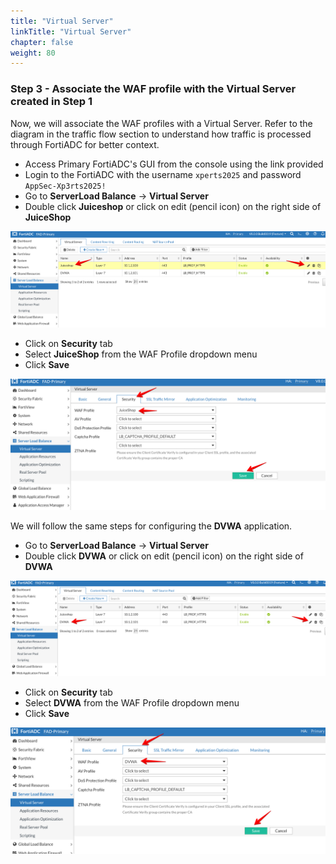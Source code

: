 ```yaml
---
title: "Virtual Server"
linkTitle: "Virtual Server"
chapter: false
weight: 80
---
```


### Step 3 - Associate the WAF profile with the Virtual Server created in Step 1

Now, we will associate the WAF profiles with a Virtual Server. Refer to the diagram in the traffic flow section to understand how traffic is processed through FortiADC for better context.

* Access Primary FortiADC's GUI from the console using the link provided
* Login to the FortiADC with the username ```xperts2025``` and password ```AppSec-Xp3rts2025!```
* Go to **ServerLoad Balance** → **Virtual Server**
* Double click **Juiceshop** or click on edit (pencil icon) on the right side of **JuiceShop** 

![Virtual-Server14](Virtual-Server14.png)

* Click on **Security** tab 
* Select **JuiceShop** from the WAF Profile dropdown menu
* Click **Save**

![Virtual-Server15](Virtual-Server15.png)

We will follow the same steps for configuring the **DVWA** application. 

* Go to **ServerLoad Balance** → **Virtual Server**
* Double click **DVWA** or click on edit (pencil icon) on the right side of **DVWA** 

![Virtual-Server16](Virtual-Server16.png)

* Click on **Security** tab 
* Select **DVWA** from the WAF Profile dropdown menu
* Click **Save**

![Virtual-Server17](Virtual-Server17.png)

